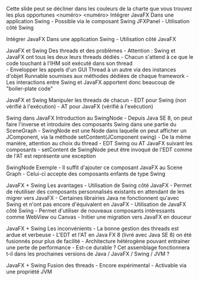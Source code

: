 Cette slide peut se décliner dans les couleurs de la charte que vous trouvez les plus opportunes
<numéro>
<numéro>
Intégrer JavaFX
Dans une application Swing
    - Possible via le composant Swing JFXPanel 
    - Utilisation côté Swing 

Intégrer JavaFX
Dans une application Swing
    - Utilisation côté JavaFX 

JavaFX et Swing
Des threads et des problèmes
    - Attention : Swing et JavaFX ont tous les deux leurs threads dédiés 
        - Chacun s'attend à ce que le code touchant à l'IHM soit exécuté dans son thread         
        - Envelopper les appels d'un GUI Thread à un autre via des instances d'objet Runnable soumises aux méthodes dédiées de chaque framework 
    - Les interactions entre Swing et JavaFX apportent donc beaucoup de "boiler-plate code" 

JavaFX et Swing
Manipuler les threads de chacun
    - EDT pour Swing (non vérifié à l'exécution) 
    - AT pour JavaFX (vérifié à l'exécution) 

Swing dans JavaFX
Introduction au SwingNode
    - Depuis Java SE 8, on peut faire l'inverse et introduire des composants Swing dans une partie du SceneGraph 
    - SwingNode est une Node dans laquelle on peut afficher un JComponent, via la méthode setContent(JComponent swing) 
    - De la même manière, attention au choix du thread 
        - EDT Swing ou AT JavaFX suivant les composants 
        - setContent de SwingNode peut être invoqué de l'EDT comme de l'AT est représente une exception 

SwingNode
Exemple
    - Il suffit d'ajouter ce composant JavaFX au Scene Graph 
    - Celui-ci accepte des composants enfants de type Swing 

JavaFX + Swing
Les avantages
    - Utilisation de Swing côté JavaFX 
        - Permet de réutiliser des composants personnalisés existants en attendant de les migrer vers JavaFX 
        - Certaines librairies Java ne fonctionnent qu'avec Swing et n'ont pas encore d'équivalent en JavaFX 
    - Utilisation de JavaFX côté Swing 
        - Permet d'utiliser de nouveaux composants intéressants comme WebView ou Canvas 
        - Initier une migration vers JavaFX en douceur 

JavaFX + Swing
Les inconvénients
    - La bonne gestion des threads est ardue et verbeuse 
        - L'EDT et l'AT en Java FX 8 (livré avec Java SE 8) on été fusionnés pour plus de facilité 
    - Architecture hétérogène pouvant entrainer une perte de performance 
    - Est-ce durable ? Cet assemblage fonctionnera t-il dans les prochaines versions de Java / JavaFX / Swing / JVM ? 

JavaFX + Swing
Fusion des threads
    - Encore expérimental 
    - Activable via une propriété JVM 


